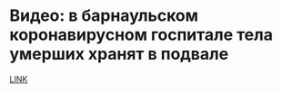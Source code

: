 # Видео: в барнаульском коронавирусном госпитале тела умерших хранят в подвале



[LINK](https://varlamov.ru/4065344.html)